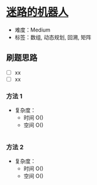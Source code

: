 # [迷路的机器人](https://leetcode-cn.com/problems/robot-in-a-grid-lcci/)

- 难度：Medium
- 标签：数组, 动态规划, 回溯, 矩阵

## 刷题思路

- [ ] xx
- [ ] xx

### 方法 1

- 复杂度：
    - 时间 O()
    - 空间 O()

``` js

```

### 方法 2

- 复杂度：
    - 时间 O()
    - 空间 O()

``` js

```

